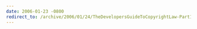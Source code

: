 ```yaml
---
date: 2006-01-23 -0800
redirect_to: /archive/2006/01/24/TheDevelopersGuideToCopyrightLaw-Part1.aspx/
---
```

